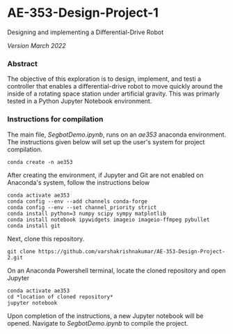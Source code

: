 # AE-353-Design-Project-1
Designing and implementing a Differential-Drive Robot

*Version March 2022*

### Abstract
The objective of this exploration is to design, implement, and testi a controller that enables a differential-drive robot to move quickly around the inside of a rotating space station under artificial gravity. This was primarly tested in a Python Jupyter Notebook environment. 

### Instructions for compilation
The main file, *SegbotDemo.ipynb*, runs on an *ae353* anaconda environment. The instructions given below will set up the user's system for project compilation.

    conda create -n ae353
    
After creating the environment, if Jupyter and Git are not enabled on Anaconda's system, follow the instructions below

    conda activate ae353
    conda config --env --add channels conda-forge
    conda config --env --set channel_priority strict
    conda install python=3 numpy scipy sympy matplotlib
    conda install notebook ipywidgets imageio imageio-ffmpeg pybullet
    conda install git
    
 Next, clone this repository.
 
    git clone https://github.com/varshakrishnakumar/AE-353-Design-Project-2.git
 
 On an Anaconda Powershell terminal, locate the cloned repository and open Jupyter
    
    conda activate ae353
    cd *location of cloned repository*
    jupyter notebook
 
 Upon completion of the instructions, a new Jupyter notebook will be opened. Navigate to *SegbotDemo.ipynb* to compile the project.
 
